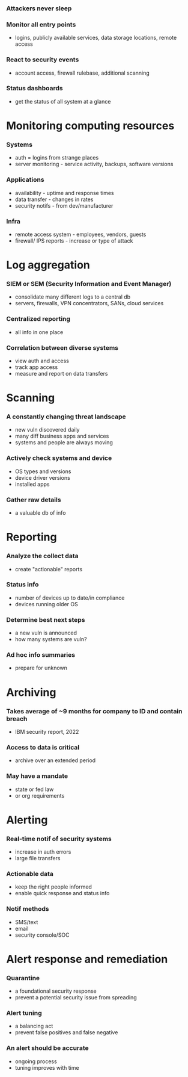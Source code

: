 ### Attackers never sleep
### Monitor all entry points
- logins, publicly available services, data storage locations, remote access
### React to security events
- account access, firewall rulebase, additional scanning
### Status dashboards
- get the status of all system at a glance
# Monitoring computing resources
### Systems
- auth = logins from strange places
- server monitoring - service activity, backups, software versions
### Applications
- availability - uptime and response times
- data transfer - changes in rates
- security notifs - from dev/manufacturer
### Infra
- remote access system - employees, vendors, guests
- firewall/ IPS reports - increase or type of attack
# Log aggregation
### SIEM or SEM (Security Information and Event Manager)
- consolidate many different logs to a central db
- servers, firewalls, VPN concentrators, SANs, cloud services
### Centralized reporting
- all info in one place
### Correlation between diverse systems
- view auth and access
- track app access
- measure and report on data transfers
# Scanning
### A constantly changing threat landscape
- new vuln discovered daily
- many diff business apps and services
- systems and people are always moving
### Actively check systems and device
- OS types and versions
- device driver versions
- installed apps
### Gather raw details
- a valuable db of info
# Reporting
### Analyze the collect data
- create "actionable" reports
### Status info
- number of devices up to date/in compliance
- devices running older OS
### Determine best next steps
- a new vuln is announced
- how many systems are vuln?
### Ad hoc info summaries
- prepare for unknown
# Archiving
### Takes average of ~9 months for company to ID and contain breach
- IBM security report, 2022
### Access to data is critical
- archive over an extended period
### May have a mandate
- state or fed law
- or org requirements
# Alerting
### Real-time notif of security systems
- increase in auth errors
- large file transfers
### Actionable data
- keep the right people informed
- enable quick response and status info
### Notif methods
- SMS/text
- email
- security console/SOC
# Alert response and remediation
### Quarantine
- a foundational security response
- prevent a potential security issue from spreading
### Alert tuning
- a balancing act
- prevent false positives and false negative
### An alert should be accurate
- ongoing process
- tuning improves with time
